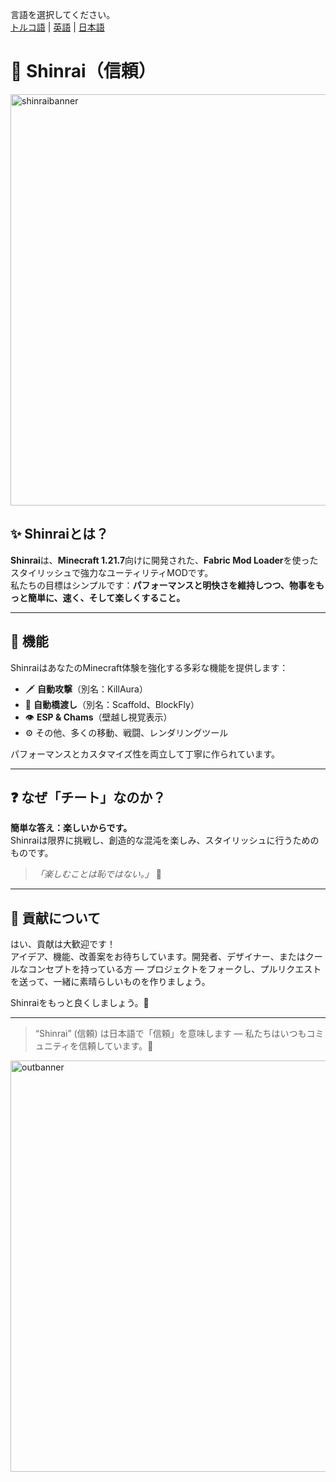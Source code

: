 言語を選択してください。  
[トルコ語](README.tr.md) | [英語](README.en.md) | [日本語](README.jp.md)

# 🍁 Shinrai（信頼）
<img width="1920" height="658" alt="shinraibanner" src="https://github.com/user-attachments/assets/6c637b2d-b035-4f3e-a7ae-ca0ff3f2202a" />

## ✨ Shinraiとは？

**Shinrai**は、**Minecraft 1.21.7**向けに開発された、**Fabric Mod Loader**を使ったスタイリッシュで強力なユーティリティMODです。  
私たちの目標はシンプルです：**パフォーマンスと明快さを維持しつつ、物事をもっと簡単に、速く、そして楽しくすること。**

---

## 🔴 機能

ShinraiはあなたのMinecraft体験を強化する多彩な機能を提供します：

- 🗡️ **自動攻撃**（別名：KillAura）  
- 🧱 **自動橋渡し**（別名：Scaffold、BlockFly）  
- 👁️ **ESP & Chams**（壁越し視覚表示）  
- ⚙️ その他、多くの移動、戦闘、レンダリングツール

パフォーマンスとカスタマイズ性を両立して丁寧に作られています。

---

## ❓ なぜ「チート」なのか？

**簡単な答え：楽しいからです。**  
Shinraiは限界に挑戦し、創造的な混沌を楽しみ、スタイリッシュに行うためのものです。

> _「楽しむことは恥ではない。」_ 🥋

---

## 🤝 貢献について

はい、貢献は大歓迎です！  
アイデア、機能、改善案をお待ちしています。開発者、デザイナー、またはクールなコンセプトを持っている方 — プロジェクトをフォークし、プルリクエストを送って、一緒に素晴らしいものを作りましょう。

Shinraiをもっと良くしましょう。🍁

---

> “Shinrai” (信頼) は日本語で「信頼」を意味します — 私たちはいつもコミュニティを信頼しています。💖

<img width="1920" height="658" alt="outbanner" src="https://github.com/user-attachments/assets/3d1279f7-05b1-41c0-853a-6eac7802c03f" />
